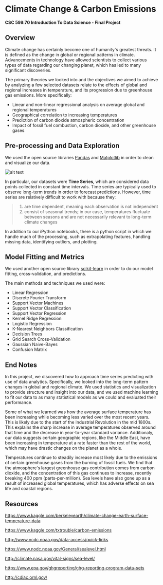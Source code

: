# Climate Change & Carbon Emissions
**CSC 599.70 Introduction To Data Science - Final Project**

## Overview

Climate change has certainly become one of humanity's greatest threats.  It is defined as the change in global or regional patterns in climate.  Advancements in technology have allowed scientists to collect various types of data regarding our changing planet, which has led to many significant discoveries.

The primary theories we looked into and the objectives we aimed to achieve by analyzing a few selected datasets relate to the effects of global and regional increases in temperature, and its progression due to greenhouse gas emissions.  More specifically:
* Linear and non-linear regressional analysis on average global and regional temperatures
* Geographical correlation to increasing temperatures
* Prediction of carbon dioxide atmospheric concentration
* Impact of fossil fuel combustion, carbon dioxide, and other greenhouse gases

## Pre-processing and Data Exploration

We used the open source libraries [Pandas](http://pandas.pydata.org) and [Matplotlib](http://matplotlib.org) in order to clean and visualize our data. 

![alt text](https://github.com/brandonmchin/Intro-Data-Science/blob/master/Final-Project-Climate-Change/Images/avg_global.png "Average Global Temperatures")

In particular, our datasets were **Time Series**, which are considered data points collected in constant time intervals.  Time series are typically used to observe long-term trends in order to forecast predictions.  However, time series are relatively difficult to work with because they:
> 1. are time dependent, meaning each observation is not independent
> 2. consist of seasonal trends; in our case, temperatures fluctuate between seasons and are not necessarily relevant to long-term climate changes

In addition to our iPython notebooks, there is a python script in which we handle much of the processing, such as extrapolating features, handling missing data, identifying outliers, and plotting.

## Model Fitting and Metrics

We used another open source library [scikit-learn](http://scikit-learn.org/stable) in order to do our model fitting, cross-validation, and predictions.  

The main methods and techniques we used were:
* Linear Regression 
* Discrete Fourier Transform
* Support Vector Machines
 * Support Vector Classification
 * Support Vector Regression
* Kernel Ridge Regression
* Logistic Regression
* K-Nearest Neighbors Classification
* Decision Trees
* Grid Search Cross-Validation
* Gaussian Naive-Bayes
* Confusion Matrix

## End Notes

In this project, we discovered how to approach time series predicting with use of data analytics.  Specifically, we looked into the long-term pattern changes in global and regional climate.  We used statistics and visualization to provide structure and insight into our data, and we used machine learning to fit our data to as many statistical models as we could and evaluated their performance.  

Some of what we learned was how the average surface temperature has been increasing while becoming less varied over the most recent years.  This is likely due to the start of the Industrial Revolution in the mid 1800s.  This explains the sharp increase in average temperatures observed around that time and the decrease in year-to-year standard variance.  Additionaly, our data suggests certain geographic regions, like the Middle East, have been increasing in temperature at a rate faster than the rest of the world, which may have drastic changes on the planet as a whole.

Temperatures continue to steadily increase most likely due to the emissions of certain greenhouse gases from the burning of fossil fuels.  We find that the atmosphere's largest greenhouse gas contribution comes from carbon dioxide, and the concentration of this gas continues to increase, recently breaking 400 ppm (parts-per-million).  Sea levels have also gone up as a result of increased global temperatures, which has adverse effects on sea life and coastal regions.  

## Resources

https://www.kaggle.com/berkeleyearth/climate-change-earth-surface-temperature-data

https://www.kaggle.com/txtrouble/carbon-emissions

http://www.ncdc.noaa.gov/data-access/quick-links

https://www.nodc.noaa.gov/General/sealevel.html

http://climate.nasa.gov/vital-signs/sea-level/

https://www.epa.gov/ghgreporting/ghg-reporting-program-data-sets

http://cdiac.ornl.gov/
